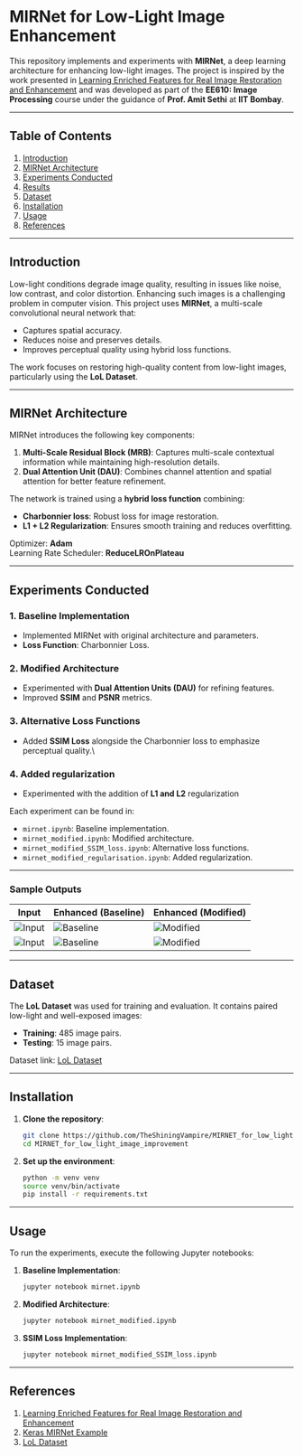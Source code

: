 # MIRNet for Low-Light Image Enhancement

This repository implements and experiments with **MIRNet**, a deep learning architecture for enhancing low-light images. The project is inspired by the work presented in [Learning Enriched Features for Real Image Restoration and Enhancement](https://arxiv.org/abs/2003.06792) and was developed as part of the **EE610: Image Processing** course under the guidance of **Prof. Amit Sethi** at **IIT Bombay**.

---

## Table of Contents

1. [Introduction](#introduction)
2. [MIRNet Architecture](#mirnet-architecture)
3. [Experiments Conducted](#experiments-conducted)
4. [Results](#results)
5. [Dataset](#dataset)
6. [Installation](#installation)
7. [Usage](#usage)
8. [References](#references)

---

## Introduction

Low-light conditions degrade image quality, resulting in issues like noise, low contrast, and color distortion. Enhancing such images is a challenging problem in computer vision. This project uses **MIRNet**, a multi-scale convolutional neural network that:

- Captures spatial accuracy.
- Reduces noise and preserves details.
- Improves perceptual quality using hybrid loss functions.

The work focuses on restoring high-quality content from low-light images, particularly using the **LoL Dataset**.

---

## MIRNet Architecture

MIRNet introduces the following key components:
1. **Multi-Scale Residual Block (MRB)**: Captures multi-scale contextual information while maintaining high-resolution details.
2. **Dual Attention Unit (DAU)**: Combines channel attention and spatial attention for better feature refinement.

The network is trained using a **hybrid loss function** combining:
- **Charbonnier loss**: Robust loss for image restoration.
- **L1 + L2 Regularization**: Ensures smooth training and reduces overfitting.

Optimizer: **Adam**  
Learning Rate Scheduler: **ReduceLROnPlateau**

---

## Experiments Conducted

### 1. Baseline Implementation
- Implemented MIRNet with original architecture and parameters.
- **Loss Function**: Charbonnier Loss.

### 2. Modified Architecture
- Experimented with **Dual Attention Units (DAU)** for refining features.
- Improved **SSIM** and **PSNR** metrics.

### 3. Alternative Loss Functions
- Added **SSIM Loss** alongside the Charbonnier loss to emphasize perceptual quality.\

### 4. Added regularization
- Experimented with the addition of **L1 and L2** regularization 

Each experiment can be found in:
- `mirnet.ipynb`: Baseline implementation.
- `mirnet_modified.ipynb`: Modified architecture.
- `mirnet_modified_SSIM_loss.ipynb`: Alternative loss functions.
- `mirnet_modified_regularisation.ipynb`: Added regularization.

---

### Sample Outputs

| **Input** | **Enhanced (Baseline)** | **Enhanced (Modified)** |
|-----------|-------------------------|--------------------------|
| ![Input](Test_images/input1.jpg) | ![Baseline](Results/baseline1.jpg) | ![Modified](Results/modified1.jpg) |
| ![Input](Test_images/input2.jpg) | ![Baseline](Results/baseline2.jpg) | ![Modified](Results/modified2.jpg) |

---

## Dataset

The **LoL Dataset** was used for training and evaluation. It contains paired low-light and well-exposed images:
- **Training**: 485 image pairs.
- **Testing**: 15 image pairs.

Dataset link: [LoL Dataset](https://drive.google.com/uc?id=1DdGIJ4PZPlF2ikl8mNM9V-PdVxVLbQi6)

---

## Installation

1. **Clone the repository**:
   ```bash
   git clone https://github.com/TheShiningVampire/MIRNET_for_low_light_image_improvement.git
   cd MIRNET_for_low_light_image_improvement
   ```

2. **Set up the environment**:
   ```bash
   python -m venv venv
   source venv/bin/activate
   pip install -r requirements.txt
   ```

---

## Usage

To run the experiments, execute the following Jupyter notebooks:

1. **Baseline Implementation**:
   ```bash
   jupyter notebook mirnet.ipynb
   ```

2. **Modified Architecture**:
   ```bash
   jupyter notebook mirnet_modified.ipynb
   ```

3. **SSIM Loss Implementation**:
   ```bash
   jupyter notebook mirnet_modified_SSIM_loss.ipynb
   ```

---

## References

1. [Learning Enriched Features for Real Image Restoration and Enhancement](https://arxiv.org/abs/2003.06792)
2. [Keras MIRNet Example](https://keras.io/examples/vision/mirnet/)
3. [LoL Dataset](https://drive.google.com/uc?id=1DdGIJ4PZPlF2ikl8mNM9V-PdVxVLbQi6)

